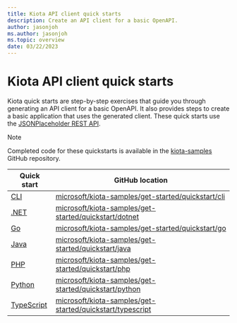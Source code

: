 ```yaml
---
title: Kiota API client quick starts
description: Create an API client for a basic OpenAPI.
author: jasonjoh
ms.author: jasonjoh
ms.topic: overview
date: 03/22/2023
---
```


# Kiota API client quick starts

Kiota quick starts are step-by-step exercises that guide you through generating an API client for a basic OpenAPI. It also provides steps to create a basic application that uses the generated client. These quick starts use the [JSONPlaceholder REST API](https://jsonplaceholder.typicode.com/).

> [!NOTE]
> Completed code for these quickstarts is available in the [kiota-samples](https://github.com/microsoft/kiota-samples/tree/main/get-started/quickstart) GitHub repository.

| Quick start | GitHub location |
|-------------|-----------------|
| [CLI](cli.md) | [microsoft/kiota-samples/get-started/quickstart/cli](https://github.com/microsoft/kiota-samples/tree/main/get-started/quickstart/cli) |
| [.NET](dotnet.md) | [microsoft/kiota-samples/get-started/quickstart/dotnet](https://github.com/microsoft/kiota-samples/tree/main/get-started/quickstart/dotnet) |
| [Go](go.md) | [microsoft/kiota-samples/get-started/quickstart/go](https://github.com/microsoft/kiota-samples/tree/main/get-started/quickstart/go) |
| [Java](java.md) | [microsoft/kiota-samples/get-started/quickstart/java](https://github.com/microsoft/kiota-samples/tree/main/get-started/quickstart/java) |
| [PHP](php.md) | [microsoft/kiota-samples/get-started/quickstart/php](https://github.com/microsoft/kiota-samples/tree/main/get-started/quickstart/php) |
| [Python](python.md) | [microsoft/kiota-samples/get-started/quickstart/python](https://github.com/microsoft/kiota-samples/tree/main/get-started/quickstart/python) |
| [TypeScript](typescript.md) | [microsoft/kiota-samples/get-started/quickstart/typescript](https://github.com/microsoft/kiota-samples/tree/main/get-started/quickstart/typescript) |
